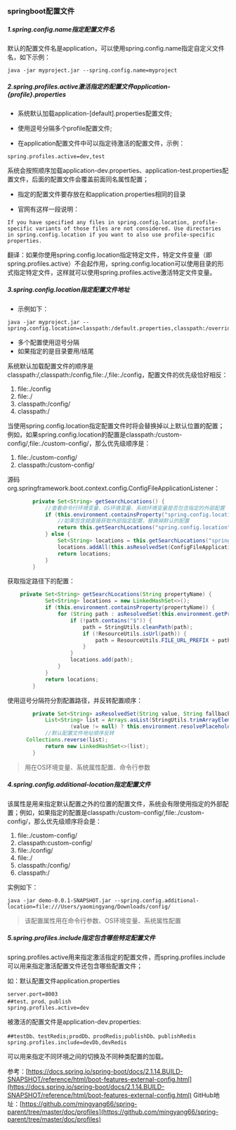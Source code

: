 ### springboot配置文件

##### 1.spring.config.name指定配置文件名

默认的配置文件名是application，可以使用spring.config.name指定自定义文件名，如下示例：

```
java -jar myproject.jar --spring.config.name=myproject
```



##### 2.spring.profiles.active激活指定的配置文件application-{profile}.properties

- 系统默认加载application-[default].properties配置文件;
- 使用逗号分隔多个profile配置文件;

- 在application配置文件中可以指定待激活的配置文件，示例：

```
spring.profiles.active=dev,test
```

系统会按照顺序加载application-dev.properties、application-test.properties配置文件，后面的配置文件会覆盖前面同名属性配置；

- 指定的配置文件要存放在和application.properties相同的目录

- 官网有这样一段说明：

```
If you have specified any files in spring.config.location, profile-specific variants of those files are not considered. Use directories in spring.config.location if you want to also use profile-specific properties.
```

翻译：如果你使用spring.config.location指定特定文件，特定文件变量（即spring.profiles.active）不会起作用，spring.config.location可以使用目录的形式指定特定文件，这样就可以使用spring.profiles.active激活特定文件变量。

##### 3.spring.config.location指定配置文件地址

- 示例如下：

```
java -jar myproject.jar --spring.config.location=classpath:/default.properties,classpath:/override.properties,file://path/
```

- 多个配置使用逗号分隔
- 如果指定的是目录要用/结尾

系统默认加载配置文件的顺序是classpath:/,classpath:/config,file:./,file:./config，配置文件的优先级恰好相反：

1. file:./config
2. file:./
3. classpath:/config/
4. classpath:/

当使用spring.config.location指定配置文件时将会替换掉以上默认位置的配置；例如，如果spring.config.location的配置是classpath:/custom-config/,file:./custom-config/，那么优先级顺序是：

1. file:./custom-config/
2. classpath:/custom-config/

源码org.springframework.boot.context.config.ConfigFileApplicationListener：

```java
        private Set<String> getSearchLocations() {
            //查看命令行环境变量、OS环境变量、系统环境变量是否包含指定的外部配置
            if (this.environment.containsProperty("spring.config.location")) {
                //如果包含就直接获取外部指定配置，替换掉默认的配置
                return this.getSearchLocations("spring.config.location");
            } else {
                Set<String> locations = this.getSearchLocations("spring.config.additional-location");
                locations.addAll(this.asResolvedSet(ConfigFileApplicationListener.this.searchLocations, "classpath:/,classpath:/config/,file:./,file:./config/"));
                return locations;
            }
        }
```

获取指定路径下的配置：

```java
	private Set<String> getSearchLocations(String propertyName) {
			Set<String> locations = new LinkedHashSet<>();
			if (this.environment.containsProperty(propertyName)) {
				for (String path : asResolvedSet(this.environment.getProperty(propertyName), null)) {
					if (!path.contains("$")) {
						path = StringUtils.cleanPath(path);
						if (!ResourceUtils.isUrl(path)) {
							path = ResourceUtils.FILE_URL_PREFIX + path;
						}
					}
					locations.add(path);
				}
			}
			return locations;
		}
```



使用逗号分隔符分割配置路径，并反转配置顺序：

```java
		private Set<String> asResolvedSet(String value, String fallback) {
			List<String> list = Arrays.asList(StringUtils.trimArrayElements(StringUtils.commaDelimitedListToStringArray(
					(value != null) ? this.environment.resolvePlaceholders(value) : fallback)));
			//默认配置文件地址顺序反转
      Collections.reverse(list);
			return new LinkedHashSet<>(list);
		}
```

> 用在OS环境变量、系统属性配置、命令行参数
>

##### 4.spring.config.additional-location指定配置文件

该属性是用来指定默认配置之外的位置的配置文件，系统会有限使用指定的外部配置；例如，如果指定的配置是classpath:/custom-config/,file:./custom-config/，那么优先级顺序将会是：

1. file:./custom-config/
2. classpath:custom-config/
3. file:./config/
4. file:./
5. classpath:/config/
6. classpath:/

实例如下：

```
java -jar demo-0.0.1-SNAPSHOT.jar --spring.config.additional-location=file:///Users/yaomingyang/Downloads/config/
```



> 该配置属性用在命令行参数、OS环境变量、系统属性配置

##### 5.spring.profiles.include指定包含哪些特定配置文件

spring.profiles.active用来指定激活指定的配置文件，而spring.profiles.include可以用来指定激活配置文件还包含哪些配置文件；

如：默认配置文件application.properties

```
server.port=8003
##test、prod、publish
spring.profiles.active=dev
```

被激活的配置文件是application-dev.properties:

```
##testDb、testRedis;prodDb、prodRedis;publishDb、publishRedis
spring.profiles.include=devDb,devRedis
```

可以用来指定不同环境之间的切换及不同种类配置的加载。

参考：[https://docs.spring.io/spring-boot/docs/2.1.14.BUILD-SNAPSHOT/reference/html/boot-features-external-config.html](https://docs.spring.io/spring-boot/docs/2.1.14.BUILD-SNAPSHOT/reference/html/boot-features-external-config.html)
GitHub地址：[https://github.com/mingyang66/spring-parent/tree/master/doc/profiles](https://github.com/mingyang66/spring-parent/tree/master/doc/profiles)